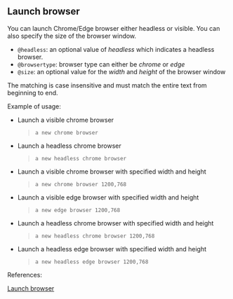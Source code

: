  ## Launch browser

You can launch Chrome/Edge browser either headless or visible. You can also specify the size of the browser window.

- `@headless`: an optional value of *headless* which indicates a headless browser.
- `@browsertype`: browser type can either be *chrome* or *edge*
- `@size`: an optional value for the *width* and *height* of the browser window

The matching is case insensitive and must match the entire text from beginning to end.

Example of usage:

- Launch a visible chrome browser

   > `a new chrome browser`

- Launch a headless chrome browser

   > `a new headless chrome browser`

- Launch a visible chrome browser with specified width and height

   > `a new chrome browser 1200,768`

- Launch a visible edge browser with specified width and height

   > `a new edge browser 1200,768`

- Launch a headless chrome browser with specified width and height

   > `a new headless chrome browser 1200,768`

- Launch a headless edge browser with specified width and height

   > `a new headless edge browser 1200,768`

References:

[Launch browser](https://github.com/DasAng/phobo-release/blob/master/docs/browser_actions.md#launch-browser)